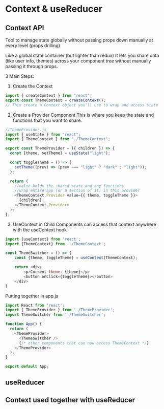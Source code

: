 # Context & useReducer

## Context API

Tool to manage state globally without passing props down manually at every level (props drilling)

Like a global state container (but lighter than redux) It lets you share data (like user info, themes) across your component tree without manually passing it through props.

3 Main Steps:

1.  Create the Context

```js
import { createContext } from "react";
export const ThemeContext = createContext();
// This create a Context object you'll use to wrap and access state
```

2.  Create a Provider Component
    This is where you keep the state and functions that you want to share.

```js
//ThemeProvider.js
import { useState } from "react";
import { ThemeContext } from "./ThemeContext";

export const ThemeProvider = ({ children }) => {
  const [theme, setTheme] = useState("light");

  const toggleTheme = () => {
    setTheme((prev) => (prev === "light" ? "dark" : "light"));
  };

  return (
    //value holds the shared state and any functions
    //wrap entire app (or a section of it) in this provider
    <ThemeContext.Provider value={{ theme, toggleTheme }}>
      {children}
    </ThemeContext.Provider>
  );
};
```

3. UseContext in Child Components
can access that context anywhere with the useContext hook
```js
import {useContext} from 'react';
import {ThemeContext} from './ThemeContext';

const ThemeSwitcher = () => {
    const {theme, toggleTheme} = useContext(ThemeContext);

    return <div>
        <p>Current theme: {theme}</p>
        <button onClick={toggleTheme}></button>
    </div>
}
```

Putting together in app.js
```js
import React from 'react';
import { ThemeProvider } from './ThemeProvider';
import ThemeSwitcher from './ThemeSwitcher';

function App() {
  return (
    <ThemeProvider>
      <ThemeSwitcher />
      {/* other components that can now access ThemeContext */}
    </ThemeProvider>
  );
}

export default App;
```


## useReducer

## Context used together with useReducer
